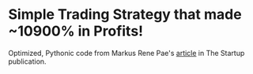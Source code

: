 # Simple Trading Strategy that made ~10900% in Profits!
Optimized, Pythonic code from Markus Rene Pae's [article](https://medium.com/swlh/build-a-trading-simulator-in-python-ebe046949dd9) in The Startup publication.